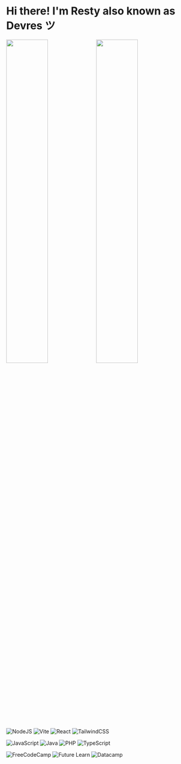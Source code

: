 # Hi there! I'm Resty also known as Devres ツ
<img align="left" width="47%" src="https://github-readme-stats.vercel.app/api?username=closeresty&show_icons=true&theme=vue" />
<img align="left" width="47%" src="https://github-readme-stats.vercel.app/api/top-langs/?username=closeresty&layout=compact" />

![NodeJS](https://img.shields.io/badge/node.js-6DA55F?style=for-the-badge&logo=node.js&logoColor=white)
![Vite](https://img.shields.io/badge/vite-%23646CFF.svg?style=for-the-badge&logo=vite&logoColor=white)
![React](https://img.shields.io/badge/react-%2320232a.svg?style=for-the-badge&logo=react&logoColor=%2361DAFB)
![TailwindCSS](https://img.shields.io/badge/tailwindcss-%2338B2AC.svg?style=for-the-badge&logo=tailwind-css&logoColor=white)

![JavaScript](https://img.shields.io/badge/javascript-%23323330.svg?style=for-the-badge&logo=javascript&logoColor=%23F7DF1E)
![Java](https://img.shields.io/badge/java-%23ED8B00.svg?style=for-the-badge&logo=openjdk&logoColor=white)
![PHP](https://img.shields.io/badge/php-%23777BB4.svg?style=for-the-badge&logo=php&logoColor=white)
![TypeScript](https://img.shields.io/badge/typescript-%23007ACC.svg?style=for-the-badge&logo=typescript&logoColor=white)

![FreeCodeCamp](https://img.shields.io/badge/Freecodecamp-%23123.svg?&style=for-the-badge&logo=freecodecamp&logoColor=green)
![Future Learn](https://img.shields.io/badge/future%20learn-DE00A5?style=for-the-badge&logo=futurelearn&logoColor=white)
![Datacamp](https://img.shields.io/badge/Datacamp-05192D?style=for-the-badge&logo=datacamp&logoColor=03E860)




